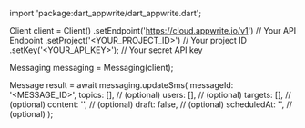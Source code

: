 import 'package:dart_appwrite/dart_appwrite.dart';

Client client = Client()
    .setEndpoint('https://cloud.appwrite.io/v1') // Your API Endpoint
    .setProject('<YOUR_PROJECT_ID>') // Your project ID
    .setKey('<YOUR_API_KEY>'); // Your secret API key

Messaging messaging = Messaging(client);

Message result = await messaging.updateSms(
    messageId: '<MESSAGE_ID>',
    topics: [], // (optional)
    users: [], // (optional)
    targets: [], // (optional)
    content: '<CONTENT>', // (optional)
    draft: false, // (optional)
    scheduledAt: '', // (optional)
);
